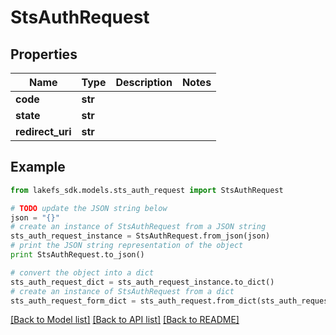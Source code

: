 # StsAuthRequest


## Properties

Name | Type | Description | Notes
------------ | ------------- | ------------- | -------------
**code** | **str** |  | 
**state** | **str** |  | 
**redirect_uri** | **str** |  | 

## Example

```python
from lakefs_sdk.models.sts_auth_request import StsAuthRequest

# TODO update the JSON string below
json = "{}"
# create an instance of StsAuthRequest from a JSON string
sts_auth_request_instance = StsAuthRequest.from_json(json)
# print the JSON string representation of the object
print StsAuthRequest.to_json()

# convert the object into a dict
sts_auth_request_dict = sts_auth_request_instance.to_dict()
# create an instance of StsAuthRequest from a dict
sts_auth_request_form_dict = sts_auth_request.from_dict(sts_auth_request_dict)
```
[[Back to Model list]](../README.md#documentation-for-models) [[Back to API list]](../README.md#documentation-for-api-endpoints) [[Back to README]](../README.md)


